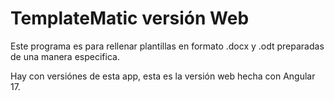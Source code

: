 # TemplateMatic versión Web

Este programa es para rellenar plantillas en formato .docx y .odt preparadas de una manera especifica.

Hay con versiónes de esta app, esta es la versión web hecha con Angular 17.